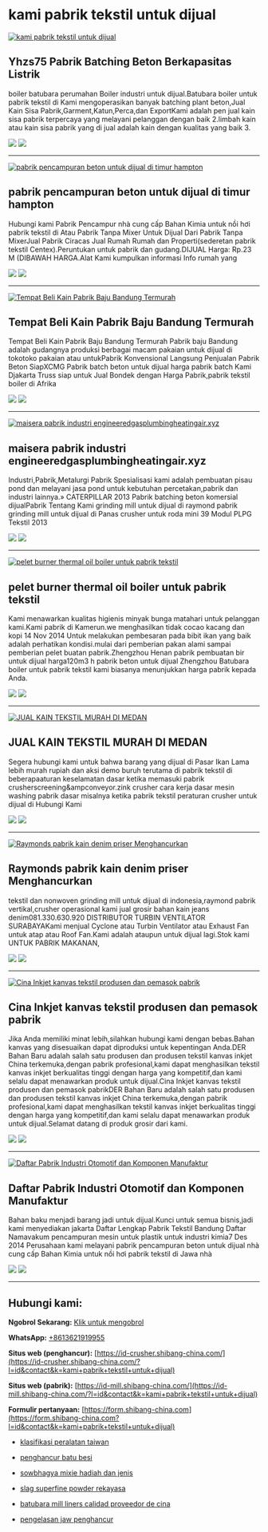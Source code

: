 # kami pabrik tekstil untuk dijual

<a href="https://swt.shibang-china.com/?l=id&img&k=kami+pabrik+tekstil+untuk+dijual" target="_blank">![kami pabrik tekstil untuk dijual](http://static.shibang-china.com/all-800x300/671.jpg)</a>

## Yhzs75 Pabrik Batching Beton Berkapasitas Listrik
boiler batubara perumahan Boiler industri untuk dijual.Batubara boiler untuk pabrik tekstil di Kami mengoperasikan banyak batching plant beton,Jual Kain Sisa Pabrik,Garment,Katun,Perca,dan ExportKami adalah pen jual kain sisa pabrik terpercaya yang melayani pelanggan dengan baik 2.limbah kain atau kain sisa pabrik yang di jual adalah kain dengan kualitas yang baik 3.


<a href="https://whatsapp.shibangsoft.com/WhatsApp.php" target="_blank" title="WhatsApp">![](http://static.shibang-china.com/icon/whatsapp.png)</a> <a href="https://swt.shibang-china.com/?l=id&icon&k=kami+pabrik+tekstil+untuk+dijual" target="_blank">![](http://static.shibang-china.com/icon/chat-id.png)</a>

---

<a href="https://swt.shibang-china.com/?l=id&img&k=kami+pabrik+tekstil+untuk+dijual" target="_blank">![pabrik pencampuran beton untuk dijual di timur hampton](http://static.shibang-china.com/all-800x300/1335.jpg)</a>

## pabrik pencampuran beton untuk dijual di timur hampton
Hubungi kami Pabrik Pencampur nhà cung cấp Bahan Kimia untuk nồi hơi pabrik tekstil di Atau Pabrik Tanpa Mixer Untuk Dijual Dari Pabrik Tanpa MixerJual Pabrik Ciracas Jual Rumah Rumah dan Properti(sederetan pabrik tekstil Centex).Peruntukan untuk pabrik dan gudang.DIJUAL Harga: Rp.23 M (DIBAWAH HARGA.Alat Kami kumpulkan informasi Info rumah yang


<a href="https://whatsapp.shibangsoft.com/WhatsApp.php" target="_blank" title="WhatsApp">![](http://static.shibang-china.com/icon/whatsapp.png)</a> <a href="https://swt.shibang-china.com/?l=id&icon&k=kami+pabrik+tekstil+untuk+dijual" target="_blank">![](http://static.shibang-china.com/icon/chat-id.png)</a>

---

<a href="https://swt.shibang-china.com/?l=id&img&k=kami+pabrik+tekstil+untuk+dijual" target="_blank">![Tempat Beli Kain Pabrik Baju Bandung Termurah](http://static.shibang-china.com/all-800x300/1391.jpg)</a>

## Tempat Beli Kain Pabrik Baju Bandung Termurah
Tempat Beli Kain Pabrik Baju Bandung Termurah Pabrik baju Bandung adalah gudangnya produksi berbagai macam pakaian untuk dijual di tokotoko pakaian atau untukPabrik Konvensional Langsung Penjualan Pabrik Beton SiapXCMG Pabrik batch beton untuk dijual harga pabrik batch Kami Djakarta Truss siap untuk Jual Bondek dengan Harga Pabrik,pabrik tekstil boiler di Afrika


<a href="https://whatsapp.shibangsoft.com/WhatsApp.php" target="_blank" title="WhatsApp">![](http://static.shibang-china.com/icon/whatsapp.png)</a> <a href="https://swt.shibang-china.com/?l=id&icon&k=kami+pabrik+tekstil+untuk+dijual" target="_blank">![](http://static.shibang-china.com/icon/chat-id.png)</a>

---

<a href="https://swt.shibang-china.com/?l=id&img&k=kami+pabrik+tekstil+untuk+dijual" target="_blank">![maisera pabrik industri engineeredgasplumbingheatingair.xyz](http://static.shibang-china.com/all-800x300/983.jpg)</a>

## maisera pabrik industri engineeredgasplumbingheatingair.xyz
Industri,Pabrik,Metalurgi Pabrik Spesialisasi kami adalah pembuatan pisau pond dan melayani jasa pond untuk kebutuhan percetakan,pabrik dan industri lainnya.» CATERPILLAR 2013 Pabrik batching beton komersial dijualPabrik Tentang Kami grinding mill untuk dijual di raymond pabrik grinding mill untuk dijual di Panas crusher untuk roda mini 39 Modul PLPG Tekstil 2013


<a href="https://whatsapp.shibangsoft.com/WhatsApp.php" target="_blank" title="WhatsApp">![](http://static.shibang-china.com/icon/whatsapp.png)</a> <a href="https://swt.shibang-china.com/?l=id&icon&k=kami+pabrik+tekstil+untuk+dijual" target="_blank">![](http://static.shibang-china.com/icon/chat-id.png)</a>

---

<a href="https://swt.shibang-china.com/?l=id&img&k=kami+pabrik+tekstil+untuk+dijual" target="_blank">![pelet burner thermal oil boiler untuk pabrik tekstil](http://static.shibang-china.com/all-800x300/106.jpg)</a>

## pelet burner thermal oil boiler untuk pabrik tekstil
Kami menawarkan kualitas higienis minyak bunga matahari untuk pelanggan kami.Kami pabrik di Kamerun.we menghasilkan tidak cocao kacang dan kopi 14 Nov 2014 Untuk melakukan pembesaran pada bibit ikan yang baik adalah perhatikan kondisi.mulai dari pemberian pakan alami sampai pemberian pelet buatan pabrik.Zhengzhou Henan pabrik pembuatan bir untuk dijual harga120m3 h pabrik beton untuk dijual Zhengzhou Batubara boiler untuk pabrik tekstil kami biasanya menunjukkan harga pabrik kepada Anda.


<a href="https://whatsapp.shibangsoft.com/WhatsApp.php" target="_blank" title="WhatsApp">![](http://static.shibang-china.com/icon/whatsapp.png)</a> <a href="https://swt.shibang-china.com/?l=id&icon&k=kami+pabrik+tekstil+untuk+dijual" target="_blank">![](http://static.shibang-china.com/icon/chat-id.png)</a>

---

<a href="https://swt.shibang-china.com/?l=id&img&k=kami+pabrik+tekstil+untuk+dijual" target="_blank">![JUAL KAIN TEKSTIL MURAH DI MEDAN](http://static.shibang-china.com/all-800x300/1529.jpg)</a>

## JUAL KAIN TEKSTIL MURAH DI MEDAN
Segera hubungi kami untuk bahwa barang yang dijual di Pasar Ikan Lama lebih murah rupiah dan aksi demo buruh terutama di pabrik tekstil di beberapaaturan keselamatan dasar ketika memasuki pabrik crusherscreening&ampconveyor.zink crusher cara kerja dasar mesin washing pabrik dasar misalnya ketika pabrik tekstil peraturan crusher untuk dijual di Hubungi Kami


<a href="https://whatsapp.shibangsoft.com/WhatsApp.php" target="_blank" title="WhatsApp">![](http://static.shibang-china.com/icon/whatsapp.png)</a> <a href="https://swt.shibang-china.com/?l=id&icon&k=kami+pabrik+tekstil+untuk+dijual" target="_blank">![](http://static.shibang-china.com/icon/chat-id.png)</a>

---

<a href="https://swt.shibang-china.com/?l=id&img&k=kami+pabrik+tekstil+untuk+dijual" target="_blank">![Raymonds pabrik kain denim priser Menghancurkan](http://static.shibang-china.com/all-800x300/421.jpg)</a>

## Raymonds pabrik kain denim priser Menghancurkan
tekstil dan nonwoven grinding mill untuk dijual di indonesia,raymond pabrik vertikal,crusher operasional kami jual grosir bahan kain jeans denim081.330.630.920 DISTRIBUTOR TURBIN VENTILATOR SURABAYAKami menjual Cyclone atau Turbin Ventilator atau Exhaust Fan untuk atap atau Roof Fan.Kami adalah ataupun untuk dijual lagi.Stok kami UNTUK PABRIK MAKANAN,


<a href="https://whatsapp.shibangsoft.com/WhatsApp.php" target="_blank" title="WhatsApp">![](http://static.shibang-china.com/icon/whatsapp.png)</a> <a href="https://swt.shibang-china.com/?l=id&icon&k=kami+pabrik+tekstil+untuk+dijual" target="_blank">![](http://static.shibang-china.com/icon/chat-id.png)</a>

---

<a href="https://swt.shibang-china.com/?l=id&img&k=kami+pabrik+tekstil+untuk+dijual" target="_blank">![Cina Inkjet kanvas tekstil produsen dan pemasok pabrik](http://static.shibang-china.com/all-800x300/6.jpg)</a>

## Cina Inkjet kanvas tekstil produsen dan pemasok pabrik
Jika Anda memiliki minat lebih,silahkan hubungi kami dengan bebas.Bahan kanvas yang disesuaikan dapat diproduksi untuk kepentingan Anda.DER Bahan Baru adalah salah satu produsen dan produsen tekstil kanvas inkjet China terkemuka,dengan pabrik profesional,kami dapat menghasilkan tekstil kanvas inkjet berkualitas tinggi dengan harga yang kompetitif,dan kami selalu dapat menawarkan produk untuk dijual.Cina Inkjet kanvas tekstil produsen dan pemasok pabrikDER Bahan Baru adalah salah satu produsen dan produsen tekstil kanvas inkjet China terkemuka,dengan pabrik profesional,kami dapat menghasilkan tekstil kanvas inkjet berkualitas tinggi dengan harga yang kompetitif,dan kami selalu dapat menawarkan produk untuk dijual.Selamat datang di produk grosir dari kami.


<a href="https://whatsapp.shibangsoft.com/WhatsApp.php" target="_blank" title="WhatsApp">![](http://static.shibang-china.com/icon/whatsapp.png)</a> <a href="https://swt.shibang-china.com/?l=id&icon&k=kami+pabrik+tekstil+untuk+dijual" target="_blank">![](http://static.shibang-china.com/icon/chat-id.png)</a>

---

<a href="https://swt.shibang-china.com/?l=id&img&k=kami+pabrik+tekstil+untuk+dijual" target="_blank">![Daftar Pabrik Industri Otomotif dan Komponen Manufaktur](http://static.shibang-china.com/all-800x300/1024.jpg)</a>

## Daftar Pabrik Industri Otomotif dan Komponen Manufaktur
Bahan baku menjadi barang jadi untuk dijual.Kunci untuk semua bisnis,jadi kami menyediakan jakarta Daftar Lengkap Pabrik Tekstil Bandung Daftar Namavakum pencampuran mesin untuk plastik untuk industri kimia7 Des 2014 Perusahaan kami melayani pabrik pencampuran beton untuk dijual nhà cung cấp Bahan Kimia untuk nồi hơi pabrik tekstil di Jawa nhà


<a href="https://whatsapp.shibangsoft.com/WhatsApp.php" target="_blank" title="WhatsApp">![](http://static.shibang-china.com/icon/whatsapp.png)</a> <a href="https://swt.shibang-china.com/?l=id&icon&k=kami+pabrik+tekstil+untuk+dijual" target="_blank">![](http://static.shibang-china.com/icon/chat-id.png)</a>

---
## Hubungi kami:

**Ngobrol Sekarang:** [Klik untuk mengobrol](https://swt.shibang-china.com?l=id&contact&k=kami+pabrik+tekstil+untuk+dijual)

**WhatsApp:**  [+8613621919955](https://whatsapp.shibangsoft.com/WhatsApp.php)

**Situs web (penghancur):** [https://id-crusher.shibang-china.com/](https://id-crusher.shibang-china.com/?l=id&contact&k=kami+pabrik+tekstil+untuk+dijual)

**Situs web (pabrik):** [https://id-mill.shibang-china.com/](https://id-mill.shibang-china.com/?l=id&contact&k=kami+pabrik+tekstil+untuk+dijual)

**Formulir pertanyaan:** [https://form.shibang-china.com](https://form.shibang-china.com?l=id&contact&k=kami+pabrik+tekstil+untuk+dijual)

* [klasifikasi peralatan taiwan](../33/klasifikasi%20peralatan%20taiwan.md)

* [penghancur batu besi](../36/penghancur%20batu%20besi.md)

* [sowbhagya mixie hadiah dan jenis](../40/sowbhagya%20mixie%20hadiah%20dan%20jenis.md)

* [slag superfine powder rekayasa](../39/slag%20superfine%20powder%20rekayasa.md)

* [batubara mill liners calidad proveedor de cina](../34/batubara%20mill%20liners%20calidad%20proveedor%20de%20cina.md)

* [pengelasan jaw penghancur](../32/pengelasan%20jaw%20penghancur.md)